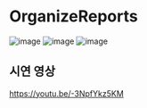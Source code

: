 # OrganizeReports
![image](https://user-images.githubusercontent.com/35370337/235572160-80ebef99-2910-4a79-8b7b-49fff187e85e.png)
![image](https://user-images.githubusercontent.com/35370337/235572197-7f0c0d01-84db-4904-95f9-0d2bddd45e4d.png)
![image](https://user-images.githubusercontent.com/35370337/235572243-d9c138b5-34a1-4975-8434-b700747a95dc.png)
## 시연 영상
https://youtu.be/-3NpfYkz5KM

